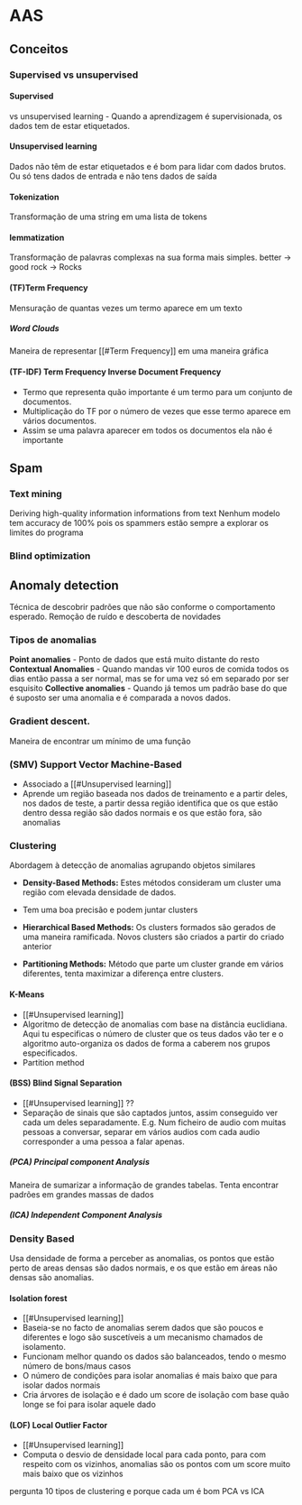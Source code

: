 # AAS
## Conceitos

### Supervised vs unsupervised
#### Supervised  
vs unsupervised learning - Quando a aprendizagem é supervisionada, os dados tem de estar etiquetados. 
#### Unsupervised learning
Dados não têm de estar etiquetados e é bom para lidar com dados brutos.  Ou só tens dados de entrada e não tens dados de saída

#### Tokenization
Transformação de uma string em uma lista de tokens

#### lemmatization
Transformação de palavras complexas na sua forma mais simples.
better → good
rock → Rocks

#### (TF)Term Frequency
Mensuração de quantas vezes um termo aparece em um texto

##### Word Clouds
Maneira de representar [[#Term Frequency]] em uma maneira gráfica

#### (TF-IDF) Term Frequency Inverse Document Frequency
- Termo que representa quão importante é um termo para um conjunto de documentos.
- Multiplicação do TF por o número de vezes que esse termo aparece em vários documentos.
- Assim se uma palavra aparecer em todos os documentos ela não é importante
## Spam
### Text mining
Deriving high-quality information  informations from text
Nenhum modelo tem accuracy de 100% pois os spammers estão sempre a explorar os limites do programa

### Blind optimization 

## Anomaly detection 
Técnica de descobrir padrões que não são conforme o comportamento esperado. Remoção de ruído e descoberta de novidades
### Tipos de anomalias
**Point anomalies** - Ponto de dados que está muito distante do resto 
**Contextual Anomalies** - Quando mandas vir 100 euros de comida todos os dias então passa a ser normal, mas se for uma vez só em separado por ser esquisito
**Collective anomalies** -  Quando já temos um padrão base do que é suposto ser uma anomalia e é comparada a novos dados.

### Gradient descent.
Maneira de  encontrar um mínimo  de uma função
### (SMV) Support Vector Machine-Based 
- Associado a [[#Unsupervised learning]] 
- Aprende um região baseada nos dados de treinamento e a partir deles, nos dados de teste, a partir dessa região identifica que os que estão dentro dessa região são dados normais e os que estão fora, são anomalias
### Clustering
Abordagem à detecção de anomalias agrupando objetos similares

- **Density-Based Methods:** Estes métodos consideram um cluster uma região com elevada densidade de dados. 
- Tem uma boa precisão e podem juntar clusters

- **Hierarchical Based Methods:** Os clusters formados são gerados de uma maneira ramificada. Novos clusters são criados a partir do criado anterior

- **Partitioning Methods:** Método que parte um cluster grande em vários diferentes, tenta maximizar  a diferença entre clusters.

#### K-Means
- [[#Unsupervised learning]] 
- Algoritmo de detecção de anomalias com base na distância euclidiana. Aqui tu especificas o número de cluster que os teus dados vão ter e o algoritmo auto-organiza os dados de forma a caberem nos grupos especificados. 
- Partition method
#### (BSS) Blind Signal Separation
- [[#Unsupervised learning]] ??
- Separação de sinais que são captados juntos, assim conseguido ver cada um deles separadamente.  E.g. Num ficheiro de audio com muitas pessoas a conversar, separar em vários audios com cada audio corresponder a uma pessoa a falar apenas.

##### (PCA) Principal component Analysis
Maneira de sumarizar a informação de grandes tabelas. Tenta encontrar padrões em grandes massas de dados

##### (ICA) Independent Component Analysis

### Density Based
Usa densidade de forma a perceber as anomalias,  os pontos que estão perto de areas densas são dados normais, e os que estão em áreas não densas são anomalias.


#### Isolation forest 
- [[#Unsupervised learning]]
- Baseia-se no facto de anomalias serem dados que são poucos e diferentes e logo  são suscetíveis a um mecanismo chamados de isolamento.
- Funcionam  melhor quando os dados são balanceados, tendo o mesmo número de bons/maus casos
- O número de condições para isolar anomalias é mais baixo que para isolar dados normais
- Cria árvores de isolação e é dado um score de isolação com base quão longe se foi para isolar aquele dado
#### (LOF) Local Outlier Factor
- [[#Unsupervised learning]]
- Computa o desvio de densidade local para cada ponto, para com respeito com os vizinhos, anomalias são os pontos com um score muito mais baixo que os vizinhos


pergunta 10 
tipos de clustering e porque cada um é bom 
PCA vs ICA